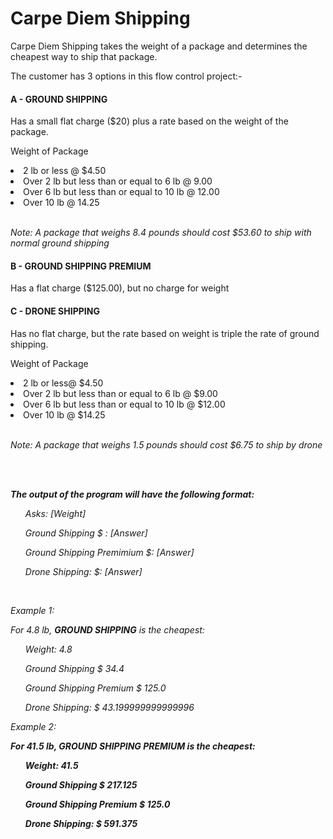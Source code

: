 <h1>Carpe Diem Shipping</h1>
<p>Carpe Diem Shipping takes the weight of a package and determines the cheapest way to ship that package.</p>
<p> The customer has 3 options in this flow control project:-
<br>
<h4>A - GROUND SHIPPING</h4>
<p>Has a small flat charge ($20) plus a rate based on the weight of the package.</p>

<p>Weight of Package</p>
<li>2 lb or less @ $4.50</li>
<li>Over 2 lb but less than or equal to 6 lb @ 9.00</li>
<li>Over 6 lb but less than or equal to 10 lb @ 12.00</li>
<li>Over 10 lb @ 14.25</li>

<br>
<p><i>Note: A package that weighs 8.4 pounds should cost $53.60 to ship with normal ground shipping</i></p>


<h4>B - GROUND SHIPPING PREMIUM</h4>
<p>Has a flat charge ($125.00), but no charge for weight</p>


<h4>C - DRONE SHIPPING</h4>
<p>Has no flat charge, but the rate based on weight is triple the rate of ground shipping.</p>

<p>Weight of Package</p>
<li>2 lb or less@ $4.50</li>
<li>Over 2 lb but less than or equal to 6 lb @ $9.00</li>
<li>Over 6 lb but less than or equal to 10 lb @ $12.00</li>
<li>Over 10 lb @ $14.25</li>

<br>
<p><i>Note: A package that weighs 1.5 pounds should cost $6.75 to ship by drone<i></p>

<br>
<br>
<p><b>The output of the program will have the following format:</b></p>

  <ul>Asks: [Weight]</ul>
  
  <ul>Ground Shipping $ : [Answer]</ul>
  <ul>Ground Shipping Premimium $: [Answer]</ul>
  <ul>Drone Shipping: $: [Answer]</ul>

<br>
<p>Example 1:</p>
<p>For 4.8 lb, <b>GROUND SHIPPING</b> is the cheapest:</p>
  <ul>Weight:  4.8</ul>

  <ul>Ground Shipping $ 34.4</ul>
  <ul>Ground Shipping Premium $ 125.0</ul>
  <ul>Drone Shipping: $ 43.199999999999996</ul>

<p>Example 2:</p>
<p><b>For 41.5 lb, <b>GROUND SHIPPING PREMIUM</b> is the cheapest:</p>
  <ul>Weight:  41.5</ul>

  <ul>Ground Shipping $ 217.125</ul>
  <ul>Ground Shipping Premium $ 125.0</ul>
  <ul>Drone Shipping: $ 591.375</ul>
